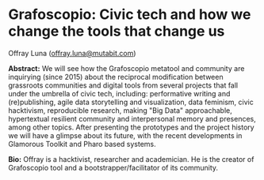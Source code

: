 # Grafoscopio: Civic tech and how we change the tools that change us

Offray Luna  (offray.luna@mutabit.com)

**Abstract:**
We will see how the Grafoscopio metatool and community are inquirying (since 2015)  about the reciprocal modification
between grassroots communities and digital tools from several projects that fall under the umbrella of civic tech,
including: performative writing and (re)publishing, agile data storytelling and visualization, data feminism, 
civic hacktivism, reproducible research, making "Big Data" approachable, 
hypertextual resilient community and interpersonal memory and presences, among other topics.
After presenting the prototypes and the project history we will have a glimpse about its future,
with the recent developments in Glamorous Toolkit and Pharo based systems.

**Bio:**
Offray is a hacktivist, researcher and academician. 
He is the creator of Grafoscopio tool and a bootstrapper/facilitator of its community.